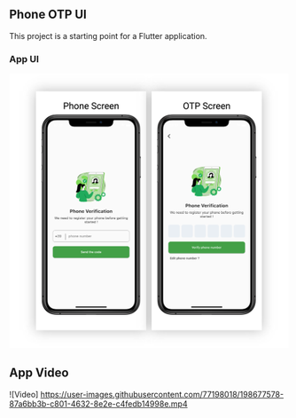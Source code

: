 ## Phone OTP UI
This project is a starting point for a Flutter application.

### App UI
![App UI](assets/images/ui.png)

## App Video
![Video] https://user-images.githubusercontent.com/77198018/198677578-87a6bb3b-c801-4632-8e2e-c4fedb14998e.mp4

